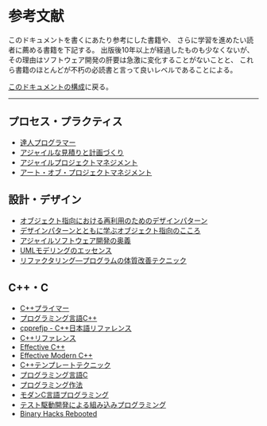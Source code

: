 # 参考文献

このドキュメントを書くにあたり参考にした書籍や、
さらに学習を進めたい読者に薦める書籍を下記する。
出版後10年以上が経過したものも少なくないが、
その理由はソフトウェア開発の肝要は急激に変化することがないことと、
これら書籍のほとんどが不朽の必読書と言って良いレベルであることによる。

[このドキュメントの構成](---)に戻る。  

___

## プロセス・プラクティス

* [達人プログラマー](https://www.amazon.co.jp/%E9%81%94%E4%BA%BA%E3%83%97%E3%83%AD%E3%82%B0%E3%83%A9%E3%83%9E%E3%83%BC-%E2%80%95%E7%86%9F%E9%81%94%E3%81%AB%E5%90%91%E3%81%91%E3%81%9F%E3%81%82%E3%81%AA%E3%81%9F%E3%81%AE%E6%97%85%E2%80%95-%E7%AC%AC2%E7%89%88-David-Thomas-ebook/dp/B08T9BXSVD/ref=sr_1_1?__mk_ja_JP=%E3%82%AB%E3%82%BF%E3%82%AB%E3%83%8A&keywords=%E9%81%94%E4%BA%BA%E3%83%97%E3%83%AD%E3%82%B0%E3%83%A9%E3%83%9E%E3%83%BC&qid=1670848429&sr=8-1)
* [アジャイルな見積りと計画づくり](https://www.amazon.co.jp/%E3%82%A2%E3%82%B8%E3%83%A3%E3%82%A4%E3%83%AB%E3%81%AA%E8%A6%8B%E7%A9%8D%E3%82%8A%E3%81%A8%E8%A8%88%E7%94%BB%E3%81%A5%E3%81%8F%E3%82%8A-%EF%BD%9E%E4%BE%A1%E5%80%A4%E3%81%82%E3%82%8B%E3%82%BD%E3%83%95%E3%83%88%E3%82%A6%E3%82%A7%E3%82%A2%E3%82%92%E8%82%B2%E3%81%A6%E3%82%8B%E6%A6%82%E5%BF%B5%E3%81%A8%E6%8A%80%E6%B3%95%EF%BD%9E-Mike-Cohn-ebook/dp/B00IR1HYGW/ref=sr_1_1?__mk_ja_JP=%E3%82%AB%E3%82%BF%E3%82%AB%E3%83%8A&dchild=1&keywords=%E3%82%A2%E3%82%B8%E3%83%A3%E3%82%A4%E3%83%AB%E3%81%AA%E8%A6%8B%E7%A9%8D%E3%82%8A%E3%81%A8%E8%A8%88%E7%94%BB%E3%81%A5%E3%81%8F%E3%82%8A&qid=1594811242&sr=8-1)
* [アジャイルプロジェクトマネジメント](https://www.amazon.co.jp/%E3%82%A2%E3%82%B8%E3%83%A3%E3%82%A4%E3%83%AB%E3%83%97%E3%83%AD%E3%82%B8%E3%82%A7%E3%82%AF%E3%83%88%E3%83%9E%E3%83%8D%E3%82%B8%E3%83%A1%E3%83%B3%E3%83%88-%E3%82%B8%E3%83%A0-%E3%83%8F%E3%82%A4%E3%82%B9%E3%83%9F%E3%82%B9/dp/4822282295/ref=sr_1_1?__mk_ja_JP=%E3%82%AB%E3%82%BF%E3%82%AB%E3%83%8A&dchild=1&keywords=%E3%82%A2%E3%82%B8%E3%83%A3%E3%82%A4%E3%83%AB%E3%83%97%E3%83%AD%E3%82%B8%E3%82%A7%E3%82%AF%E3%83%88%E3%83%9E%E3%83%8D%E3%82%B8%E3%83%A1%E3%83%B3%E3%83%88&qid=1594811314&sr=8-1)
* [アート・オブ・プロジェクトマネジメント](https://www.amazon.co.jp/%E3%82%A2%E3%83%BC%E3%83%88%E3%83%BB%E3%82%AA%E3%83%96%E3%83%BB%E3%83%97%E3%83%AD%E3%82%B8%E3%82%A7%E3%82%AF%E3%83%88%E3%83%9E%E3%83%8D%E3%82%B8%E3%83%A1%E3%83%B3%E3%83%88-%E2%80%95%E3%83%9E%E3%82%A4%E3%82%AF%E3%83%AD%E3%82%BD%E3%83%95%E3%83%88%E3%81%A7%E5%9F%B9%E3%82%8F%E3%82%8C%E3%81%9F%E5%AE%9F%E8%B7%B5%E6%89%8B%E6%B3%95-THEORY-PRACTICE-Berkun/dp/4873112990/ref=sr_1_1?__mk_ja_JP=%E3%82%AB%E3%82%BF%E3%82%AB%E3%83%8A&dchild=1&keywords=%E3%82%A2%E3%83%BC%E3%83%88%E3%82%AA%E3%83%96%E3%83%97%E3%83%AD%E3%82%B8%E3%82%A7%E3%82%AF%E3%83%88%E3%83%9E%E3%83%8D%E3%82%B8%E3%83%A1%E3%83%B3%E3%83%88&qid=1594811442&sr=8-1)

## 設計・デザイン

* [オブジェクト指向における再利用のためのデザインパターン](https://www.amazon.co.jp/%E3%82%AA%E3%83%96%E3%82%B8%E3%82%A7%E3%82%AF%E3%83%88%E6%8C%87%E5%90%91%E3%81%AB%E3%81%8A%E3%81%91%E3%82%8B%E5%86%8D%E5%88%A9%E7%94%A8%E3%81%AE%E3%81%9F%E3%82%81%E3%81%AE%E3%83%87%E3%82%B6%E3%82%A4%E3%83%B3%E3%83%91%E3%82%BF%E3%83%BC%E3%83%B3-%E3%82%A8%E3%83%AA%E3%83%83%E3%82%AF-%E3%82%AC%E3%83%B3%E3%83%9E/dp/4797311126/ref=sr_1_1?__mk_ja_JP=%E3%82%AB%E3%82%BF%E3%82%AB%E3%83%8A&dchild=1&keywords=%E3%82%AA%E3%83%96%E3%82%B8%E3%82%A7%E3%82%AF%E3%83%88%E6%8C%87%E5%90%91%E3%81%AB%E3%81%8A%E3%81%91%E3%82%8B%E5%86%8D%E5%88%A9%E7%94%A8%E3%81%AE%E3%81%9F%E3%82%81%E3%81%AE%E3%83%87%E3%82%B6%E3%82%A4%E3%83%B3%E3%83%91%E3%82%BF%E3%83%BC%E3%83%B3&qid=1594811734&sr=8-1)
* [デザインパターンとともに学ぶオブジェクト指向のこころ](https://www.amazon.co.jp/%E3%82%AA%E3%83%96%E3%82%B8%E3%82%A7%E3%82%AF%E3%83%88%E6%8C%87%E5%90%91%E3%81%AE%E3%81%93%E3%81%93%E3%82%8D-SOFTWARE-PATTERNS-%E3%82%A2%E3%83%A9%E3%83%B3%E3%83%BB%E3%82%B7%E3%83%A3%E3%83%AD%E3%82%A6%E3%82%A7%E3%82%A4/dp/4621066048/ref=sr_1_1?__mk_ja_JP=%E3%82%AB%E3%82%BF%E3%82%AB%E3%83%8A&dchild=1&keywords=%E3%83%87%E3%82%B6%E3%82%A4%E3%83%B3%E3%83%91%E3%82%BF%E3%83%BC%E3%83%B3%E3%81%A8%E3%81%A8%E3%82%82%E3%81%AB%E5%AD%A6%E3%81%B6%E3%82%AA%E3%83%96%E3%82%B8%E3%82%A7%E3%82%AF%E3%83%88%E6%8C%87%E5%90%91%E3%81%AE%E3%81%93%E3%81%93%E3%82%8D&qid=1594811626&sr=8-1)
* [アジャイルソフトウェア開発の奥義](https://www.amazon.co.jp/%E3%82%A2%E3%82%B8%E3%83%A3%E3%82%A4%E3%83%AB%E3%82%BD%E3%83%95%E3%83%88%E3%82%A6%E3%82%A7%E3%82%A2%E9%96%8B%E7%99%BA%E3%81%AE%E5%A5%A5%E7%BE%A9-%E7%AC%AC2%E7%89%88-%E3%82%AA%E3%83%96%E3%82%B8%E3%82%A7%E3%82%AF%E3%83%88%E6%8C%87%E5%90%91%E9%96%8B%E7%99%BA%E3%81%AE%E7%A5%9E%E9%AB%84%E3%81%A8%E5%8C%A0%E3%81%AE%E6%8A%80-%E3%83%AD%E3%83%90%E3%83%BC%E3%83%88%E3%83%BBC%E3%83%BB%E3%83%9E%E3%83%BC%E3%83%81%E3%83%B3/dp/4797347783/ref=sr_1_1?__mk_ja_JP=%E3%82%AB%E3%82%BF%E3%82%AB%E3%83%8A&dchild=1&keywords=%E3%82%A2%E3%82%B8%E3%83%A3%E3%82%A4%E3%83%AB%E3%82%BD%E3%83%95%E3%83%88%E3%82%A6%E3%82%A7%E3%82%A2%E9%96%8B%E7%99%BA%E3%81%AE%E5%A5%A5%E7%BE%A9&qid=1594811680&sr=8-1)
* [UMLモデリングのエッセンス](https://www.amazon.co.jp/UML-%E3%83%A2%E3%83%87%E3%83%AA%E3%83%B3%E3%82%B0%E3%81%AE%E3%82%A8%E3%83%83%E3%82%BB%E3%83%B3%E3%82%B9-Object-Oriented-SELECTION/dp/4798107956/ref=sr_1_1?adgrpid=59027139771&dchild=1&gclid=EAIaIQobChMIjNLYjZHP6gIVA9iWCh1c0AMcEAAYASAAEgI_tvD_BwE&hvadid=338568489350&hvdev=c&hvlocphy=1009333&hvnetw=g&hvqmt=e&hvrand=3464326986430991521&hvtargid=kwd-333114064969&hydadcr=27268_11561170&jp-ad-ap=0&keywords=uml+%E3%83%A2%E3%83%87%E3%83%AA%E3%83%B3%E3%82%B0%E3%81%AE%E3%82%A8%E3%83%83%E3%82%BB%E3%83%B3%E3%82%B9&qid=1594811855&sr=8-1&tag=googhydr-22)
* [リファクタリング―プログラムの体質改善テクニック](https://www.amazon.co.jp/%E3%83%AA%E3%83%95%E3%82%A1%E3%82%AF%E3%82%BF%E3%83%AA%E3%83%B3%E3%82%B0%E2%80%95%E3%83%97%E3%83%AD%E3%82%B0%E3%83%A9%E3%83%A0%E3%81%AE%E4%BD%93%E8%B3%AA%E6%94%B9%E5%96%84%E3%83%86%E3%82%AF%E3%83%8B%E3%83%83%E3%82%AF-Object-Technology-%E3%83%9E%E3%83%BC%E3%83%81%E3%83%B3-%E3%83%95%E3%82%A1%E3%82%A6%E3%83%A9%E3%83%BC/dp/4894712288/ref=cm_cr_arp_d_pdt_img_top?ie=UTF8)

## C++・C

* [C++プライマー](https://www.amazon.co.jp/C-%E3%83%97%E3%83%A9%E3%82%A4%E3%83%9E%E3%83%BC-%E7%AC%AC5%E7%89%88-%E3%82%B9%E3%82%BF%E3%83%B3%E3%83%AA%E3%83%BC%E3%83%BBB%E3%83%BB%E3%83%AA%E3%83%83%E3%83%97%E3%83%9E%E3%83%B3-ebook/dp/B01LKOVBTS/ref=sr_1_1?__mk_ja_JP=%E3%82%AB%E3%82%BF%E3%82%AB%E3%83%8A&dchild=1&keywords=C%2B%2B%E3%83%97%E3%83%A9%E3%82%A4%E3%83%9E%E3%83%BC&qid=1594812015&sr=8-1)
* [プログラミング言語C++](https://www.amazon.co.jp/%E3%83%97%E3%83%AD%E3%82%B0%E3%83%A9%E3%83%9F%E3%83%B3%E3%82%B0%E8%A8%80%E8%AA%9EC-%E7%AC%AC4%E7%89%88-%E3%83%93%E3%83%A3%E3%83%BC%E3%83%8D%E3%83%BB%E3%82%B9%E3%83%88%E3%83%A9%E3%82%A6%E3%82%B9%E3%83%88%E3%83%A9%E3%83%83%E3%83%97/dp/4797375957)
* [cpprefjp - C++日本語リファレンス](https://cpprefjp.github.io/)  
* [C++リファレンス](https://ja.cppreference.com/w/)  
* [Effective C++](https://www.amazon.co.jp/Effective-%E7%AC%AC3%E7%89%88-ADDISON-WESLEY-PROFESSIONAL-COMPUTI/dp/4621066099/ref=sr_1_1?__mk_ja_JP=%E3%82%AB%E3%82%BF%E3%82%AB%E3%83%8A&crid=12T9AUJ3M0Z8A&dchild=1&keywords=effective+c%2B%2B&qid=1594812084&sprefix=effectiv%2Caps%2C263&sr=8-1)
* [Effective Modern C++](https://www.amazon.co.jp/Effective-Modern-%E2%80%95C-11-14%E3%83%97%E3%83%AD%E3%82%B0%E3%83%A9%E3%83%A0%E3%82%92%E9%80%B2%E5%8C%96%E3%81%95%E3%81%9B%E3%82%8B42%E9%A0%85%E7%9B%AE/dp/4873117364/ref=pd_lpo_14_t_0/357-5722640-9283243?_encoding=UTF8&pd_rd_i=4873117364&pd_rd_r=7a616b0b-3118-48b1-9b0a-04e2300b2c4d&pd_rd_w=EP6uS&pd_rd_wg=dw7Vj&pf_rd_p=4b55d259-ebf0-4306-905a-7762d1b93740&pf_rd_r=SMJSGN4N6F7NTBB7NYNA&psc=1&refRID=SMJSGN4N6F7NTBB7NYNA)
* [C++テンプレートテクニック](https://www.amazon.co.jp/C-%E3%83%86%E3%83%B3%E3%83%97%E3%83%AC%E3%83%BC%E3%83%88%E3%83%86%E3%82%AF%E3%83%8B%E3%83%83%E3%82%AF-%E7%AC%AC2%E7%89%88-%CE%B5%CF%80%CE%B9%CF%83%CF%84%CE%B7%CE%BC%CE%B7/dp/4797376686/ref=sr_1_1?__mk_ja_JP=%E3%82%AB%E3%82%BF%E3%82%AB%E3%83%8A&crid=QBLGOXFIFR66&dchild=1&keywords=stl+c%2B%2B&qid=1594812212&s=books&sprefix=stL+%2Cstripbooks%2C255&sr=1-1)
* [プログラミング言語C](https://www.amazon.co.jp/%E3%83%97%E3%83%AD%E3%82%B0%E3%83%A9%E3%83%9F%E3%83%B3%E3%82%B0%E8%A8%80%E8%AA%9EC-%E7%AC%AC2%E7%89%88-ANSI%E8%A6%8F%E6%A0%BC%E6%BA%96%E6%8B%A0-B-W-%E3%82%AB%E3%83%BC%E3%83%8B%E3%83%8F%E3%83%B3-ebook/dp/B084SXSPDN/ref=sr_1_1?__mk_ja_JP=%E3%82%AB%E3%82%BF%E3%82%AB%E3%83%8A&dchild=1&keywords=%E3%83%97%E3%83%AD%E3%82%B0%E3%83%A9%E3%83%9F%E3%83%B3%E3%82%B0%E8%A8%80%E8%AA%9Ec&qid=1594813485&sr=8-1)
* [プログラミング作法](https://www.amazon.co.jp/%E3%83%97%E3%83%AD%E3%82%B0%E3%83%A9%E3%83%9F%E3%83%B3%E3%82%B0%E4%BD%9C%E6%B3%95-%E3%82%A2%E3%82%B9%E3%82%AD%E3%83%BC%E3%83%89%E3%83%AF%E3%83%B3%E3%82%B4-Brian-W-Kernighan-ebook/dp/B01N6W842J/ref=sr_1_1?adgrpid=52265182934&dchild=1&gclid=EAIaIQobChMIs5HbuZfP6gIVBFdgCh0OWwrLEAAYASAAEgJB8PD_BwE&hvadid=338539017061&hvdev=c&hvlocphy=1009333&hvnetw=g&hvqmt=e&hvrand=14894038821643739018&hvtargid=kwd-334607424458&hydadcr=27263_11561109&jp-ad-ap=0&keywords=%E3%83%97%E3%83%AD%E3%82%B0%E3%83%A9%E3%83%9F%E3%83%B3%E3%82%B0%E4%BD%9C%E6%B3%95&qid=1594813554&sr=8-1&tag=googhydr-22)
* [モダンC言語プログラミング](https://www.amazon.co.jp/%E3%83%A2%E3%83%80%E3%83%B3C%E8%A8%80%E8%AA%9E%E3%83%97%E3%83%AD%E3%82%B0%E3%83%A9%E3%83%9F%E3%83%B3%E3%82%B0-%E8%8A%B1%E4%BA%95-%E5%BF%97%E7%94%9F/dp/4048930672/ref=sr_1_1?__mk_ja_JP=%E3%82%AB%E3%82%BF%E3%82%AB%E3%83%8A&dchild=1&keywords=C%E8%A8%80%E8%AA%9E+%E3%83%87%E3%82%B6%E3%82%A4%E3%83%B3%E3%83%91%E3%82%BF%E3%83%BC%E3%83%B3&qid=1594813656&sr=8-1)
* [テスト駆動開発による組み込みプログラミング](https://www.amazon.co.jp/%E3%83%86%E3%82%B9%E3%83%88%E9%A7%86%E5%8B%95%E9%96%8B%E7%99%BA%E3%81%AB%E3%82%88%E3%82%8B%E7%B5%84%E3%81%BF%E8%BE%BC%E3%81%BF%E3%83%97%E3%83%AD%E3%82%B0%E3%83%A9%E3%83%9F%E3%83%B3%E3%82%B0-%E2%80%95C%E8%A8%80%E8%AA%9E%E3%81%A8%E3%82%AA%E3%83%96%E3%82%B8%E3%82%A7%E3%82%AF%E3%83%88%E6%8C%87%E5%90%91%E3%81%A7%E5%AD%A6%E3%81%B6%E3%82%A2%E3%82%B8%E3%83%A3%E3%82%A4%E3%83%AB%E3%81%AA%E8%A8%AD%E8%A8%88-James-W-Grenning/dp/4873116147/ref=pd_bxgy_img_3/357-5722640-9283243?_encoding=UTF8&pd_rd_i=4873116147&pd_rd_r=518ab9b2-c934-409d-b32f-e40aeb39bb30&pd_rd_w=1UAS3&pd_rd_wg=KE2Wn&pf_rd_p=e64b0a81-ca1b-4802-bd2c-a4b65bccc76e&pf_rd_r=BRJYK70KC4MB8HEECDH4&psc=1&refRID=BRJYK70KC4MB8HEECDH4)
* [Binary Hacks Rebooted](https://www.amazon.co.jp/Binary-Hacks-Rebooted-%E2%80%94%E4%BD%8E%E3%83%AC%E3%82%A4%E3%83%A4%E3%81%AE%E4%B8%96%E7%95%8C%E3%82%92%E6%8E%A2%E6%A4%9C%E3%81%99%E3%82%8B%E3%83%86%E3%82%AF%E3%83%8B%E3%83%83%E3%82%AF89%E9%81%B8-%E6%B2%B3%E7%94%B0/dp/4814400853/ref=sr_1_1?__mk_ja_JP=%E3%82%AB%E3%82%BF%E3%82%AB%E3%83%8A&crid=130JUT586PGCE&dib=eyJ2IjoiMSJ9.R7KRHmij171DbUzZ2O0suu0LFOXuWX9CmDekBBVBJv7sUdSFIg_wM3IJnbc9cpTk.8NFZ43mA-P6nCnonJ5n0VIpDo3uYPUmJvDsfStrx1z4&dib_tag=se&keywords=%E3%83%90%E3%82%A4%E3%83%8A%E3%83%AA%E3%83%8F%E3%83%83%E3%82%AF&qid=1729171371&s=books&sprefix=%E3%83%90%E3%82%A4%E3%83%8A%E3%83%AA%E3%83%8F%E3%83%83%E3%82%AF%2Cstripbooks%2C159&sr=1-1)



